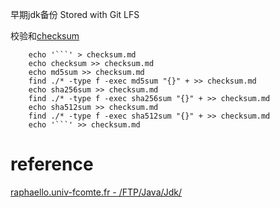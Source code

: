 
早期jdk备份 Stored with Git LFS 
 

校验和[checksum](checksum.md) 

        echo '```' > checksum.md
        echo checksum >> checksum.md
        echo md5sum >> checksum.md
        find ./* -type f -exec md5sum "{}" + >> checksum.md
        echo sha256sum >> checksum.md
        find ./* -type f -exec sha256sum "{}" + >> checksum.md
        echo sha512sum >> checksum.md
        find ./* -type f -exec sha512sum "{}" + >> checksum.md
        echo '```' >> checksum.md


 

# reference

[raphaello.univ-fcomte.fr - /FTP/Java/Jdk/](http://raphaello.univ-fcomte.fr/FTP/Java/Jdk/)



